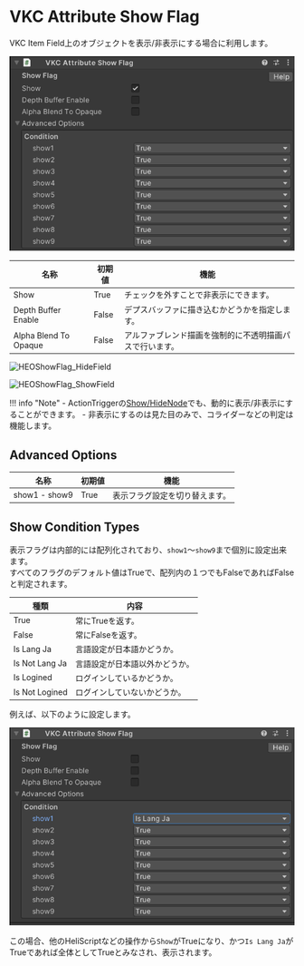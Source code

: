 # VKC Attribute Show Flag

VKC Item Field上のオブジェクトを表示/非表示にする場合に利用します。

![HEOShowFlag](img/VKCAttributeShowFlag_01.jpg)

| 名称 | 初期値 | 機能 |
| ---- | ---- | ---- |
| Show | True | チェックを外すことで非表示にできます。|
| Depth Buffer Enable | False | デプスバッファに描き込むかどうかを指定します。 |
| Alpha Blend To Opaque | False | アルファブレンド描画を強制的に不透明描画パスで行います。 |

![HEOShowFlag_HideField](img/HEOShowFlag_HideField.jpg)

![HEOShowFlag_ShowField](img/HEOShowFlag_ShowField.jpg)

!!! info "Note"
    - ActionTriggerの[Show/HideNode](../Actions/Node/ShowHideNode.md)でも、動的に表示/非表示にすることができます。
    - 非表示にするのは見た目のみで、コライダーなどの判定は機能します。

## Advanced Options

| 名称 | 初期値 | 機能 |
| ---- | ---- | ---- |
| show1 - show9 | True | 表示フラグ設定を切り替えます。|

## Show Condition Types

表示フラグは内部的には配列化されており、`show1`～`show9`まで個別に設定出来ます。  
すべてのフラグのデフォルト値はTrueで、配列内の１つでもFalseであればFalseと判定されます。

| 種類 | 内容 |
| ---- | ---- |
| True | 常にTrueを返す。 |
| False | 常にFalseを返す。 |
| Is Lang Ja | 言語設定が日本語かどうか。 |
| Is Not Lang Ja | 言語設定が日本語以外かどうか。 |
| Is Logined | ログインしているかどうか。 |
| Is Not Logined | ログインしていないかどうか。 |

例えば、以下のように設定します。

![HEOShowFlag](img/VKCAttributeShowFlag_02.jpg)

この場合、他のHeliScriptなどの操作から`Show`がTrueになり、かつ`Is Lang Ja`がTrueであれば全体としてTrueとみなされ、表示されます。
